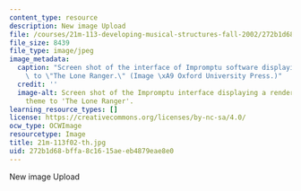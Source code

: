 ```yaml
---
content_type: resource
description: New image Upload
file: /courses/21m-113-developing-musical-structures-fall-2002/272b1d68bffa8c1615aeeb4879eae8e0_21m-113f02-th.jpg
file_size: 8439
file_type: image/jpeg
image_metadata:
  caption: "Screen shot of the interface of Impromptu software displaying the theme\
    \ to \"The Lone Ranger.\" (Image \xA9 Oxford University Press.)"
  credit: ''
  image-alt: Screen shot of the Impromptu interface displaying a rendering of the
    theme to 'The Lone Ranger'.
learning_resource_types: []
license: https://creativecommons.org/licenses/by-nc-sa/4.0/
ocw_type: OCWImage
resourcetype: Image
title: 21m-113f02-th.jpg
uid: 272b1d68-bffa-8c16-15ae-eb4879eae8e0
---
```

New image Upload